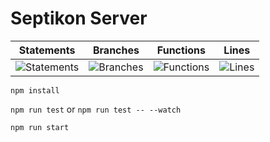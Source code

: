 # Septikon Server
| Statements                  | Branches                | Functions                 | Lines                |
| --------------------------- | ----------------------- | ------------------------- | -------------------- |
| ![Statements](https://img.shields.io/badge/Coverage-86.64%25-yellow.svg) | ![Branches](https://img.shields.io/badge/Coverage-78.56%25-red.svg) | ![Functions](https://img.shields.io/badge/Coverage-87.34%25-yellow.svg) | ![Lines](https://img.shields.io/badge/Coverage-90%25-brightgreen.svg)    |

`npm install`

`npm run test` or `npm run test -- --watch`

`npm run start`